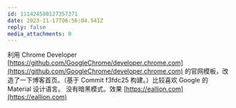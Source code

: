 ```yaml
---
id: 111424580127357371
date: 2023-11-17T06:56:04.541Z
reply: false
media_attachments: 0
---
```


利用 Chrome Developer [https://github.com/GoogleChrome/developer.chrome.com](https://github.com/GoogleChrome/developer.chrome.com) 的官网模板，改造了一下博客首页。（基于 Commit f3fdc25 构建。）比较喜欢 Google 的 Material 设计语言。 没有暗黑模式。效果 [https://eallion.com](https://eallion.com)

